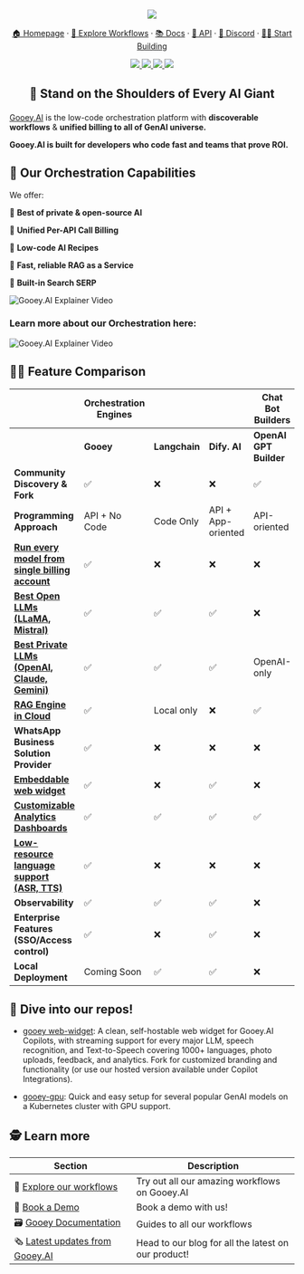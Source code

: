 <h3 align="center">
  <img src="https://storage.googleapis.com/dara-c1b52.appspot.com/daras_ai/media/cdc58fe0-2da1-11ef-84df-02420a0001f4/githubbanner.png"
  />
</h3>
<p align="center">
  <a href="https://gooey.ai">🏠 Homepage</a> ·
  <a href="https://gooey.ai/explore">👾 Explore Workflows</a> ·
  <a href="https://gooey.ai/docs">📚 Docs</a> ·
  <a href="https://gooey.ai/api">🤖 API</a> ·
  <a href="https://gooey.ai/discord">🛟 Discord</a> ·
  <a href="https://gooey.ai/account">💃🏾 Start Building</a>
</p>

<div>
  <p align="center">
    <a
    href="https://x.com/GooeyAI">
        <img src="https://img.shields.io/badge/X/Twitter-000000?style=for-the-badge&logo=x&logoColor=white" />
    </a>
    <a href="https://in.linkedin.com/company/gooeyai">
        <img src="https://img.shields.io/badge/LinkedIn-0077B5?style=for-the-badge&logo=linkedin&logoColor=white" />
    </a>
    <a href="https://gooey.ai/discord">
        <img src="https://img.shields.io/badge/Discord-5865F2?style=for-the-badge&logo=discord&logoColor=white" />
    </a>
    <a href="https://www.youtube.com/@gooeyai">
        <img src="https://img.shields.io/badge/YouTube-FF0000?style=for-the-badge&logo=youtube&logoColor=white" />
    </a>
 </p>
</div>

<h2 align="center">
  <p>💪 Stand on the Shoulders of Every AI Giant</p>
</h2>

[Gooey.AI](http://gooey.ai/) is the low-code orchestration platform with **discoverable workflows** & **unified billing to all of GenAI universe.** 

**Gooey.AI is built for developers who code fast and teams that prove ROI.**

## 🐙 Our Orchestration Capabilities 
We offer:

🤖 **Best of private & open-source AI** 

🧾 **Unified Per-API Call Billing** 

🌼 **Low-code AI Recipes**

🏇 **Fast, reliable RAG as a Service** 

🔎 **Built-in Search SERP**


![Gooey.AI Explainer Video](https://storage.googleapis.com/dara-c1b52.appspot.com/daras_ai/media/90992f52-2d13-11ef-8611-02420a0001e4/Screen%20Shot%202024-06-17%20at%206.38.45%20PM.png)

### Learn more about our Orchestration here:

![Gooey.AI Explainer Video](https://cdn.loom.com/sessions/thumbnails/dbf28cd1616c411a9d6631be5eb5fcc1-with-play.gif)

## 👯‍♂️ Feature Comparison

|                                             | Orchestration Engines |            |                    | Chat Bot Builders  |               | Lipsync  |
| ------------------------------------------- | --------------------- | ---------- | ------------------ | ------------------ | ------------- | -------- |
|                                             | **Gooey**                 | **Langchain**  | **Dify. AI**           | **OpenAI GPT Builder** | **CustomGPT**     | **HeyGen**   |
| **Community Discovery & Fork**                  | ✅                     | ❌          | ❌                  | ✅                  | ❌             | ❌        |
| **Programming Approach**                        | API + No Code         | Code Only  | API + App-oriented | API-oriented       | API + No Code | App only |
| **[Run every model from single billing account](https://gooey.ai/account/)** | ✅                     | ❌         | ❌                  | ❌                  | ❌             | ❌        |
| **[Best Open LLMs (LLaMA, Mistral)](https://gooey.ai/llm)**             | ✅                     | ✅          | ✅                  | ❌                  | ❌             | ❌        |
| **[Best Private LLMs (OpenAI, Claude, Gemini)](https://gooey.ai/llm)**  | ✅                     | ✅          | ✅                  | OpenAI-only        | OpenAI only   | ✅        |
| **[RAG Engine in Cloud](https://gooey.ai/doc-search/)**                         | ✅                     | Local only | ❌        | ✅                  | ❌             | ❌        |
| **WhatsApp Business Solution Provider**         | ✅                     | ❌          | ❌                  | ❌                  | ❌             | ❌        |
| **[Embeddable web widget](https://gooey.ai/chat/genstevejobs-EBW/)**                       | ✅                     | ❌          | ✅                  | ❌                  | ✅             | ❌        |
| **[Customizable Analytics Dashboards](https://gooey.ai/copilot/gen-stevejobs-n14mflxr19ss/integrations/EBW/stats/)**           | ✅                     | ✅          | ✅                  | ✅                  | ✅             | ❌        |
| **[Low-resource language support (ASR, TTS)](https://gooey.ai/speech)**    | ✅                     | ❌          | ❌                  | ❌                  | ❌             | ✅        |
| **Observability**                               | ✅                     | ✅          | ✅                  | ❌                  | ✅             | ❌        |
| **Enterprise Features (SSO/Access control)**    | ✅                     | ❌          | ✅                  | ❌                  | ✅             | ❌        |
| **Local Deployment**                            | Coming Soon           | ✅          | ✅                  | ❌                  | ❌             | ❌        |

## 🤿 Dive into our repos! 

- [gooey web-widget](https://github.com/GooeyAI/gooey-web-widget): A clean, self-hostable web widget for Gooey.AI Copilots, with streaming support for every major LLM, speech recognition, and Text-to-Speech covering 1000+ languages, photo uploads, feedback, and analytics. Fork for customized branding and functionality (or use our hosted version available under Copilot Integrations).

<!--- - [python-SDK](https://github.com/GooeyAI/python-sdk): Gooey.AI Python SDK. A Python wrapper over all the Gooey.AI APIs, a low-code orchestration platform with discoverable workflows & unified billing for all of the GenAI universe. -->

- [gooey-gpu](https://github.com/GooeyAI/gooey-gpu): Quick and easy setup for several popular GenAI models on a Kubernetes cluster with GPU support.

<!--- - [gooey-server](https://github.com/GooeyAI/gooey-server): The entire Gooey.AI server and API platform. Fork if you want to add an entirely new AI recipe or self-host gooey. -->

## 🕵️ Learn more

| Section | Description |
|-|-|
| 🕺 [Explore our workflows](https://gooey.ai/explore)|Try out all our amazing workflows on Gooey.AI |
| 🤝 [Book a Demo](https://www.help.gooey.ai/contact#book-demo) | Book a demo with us!  |
| 🗃️ [Gooey Documentation](https://docs.gooey.ai/) | Guides to all our workflows |
|🗞️ [Latest updates from Gooey.AI](https://blog.gooey.ai/) | Head to our blog for all the latest on our product! |
